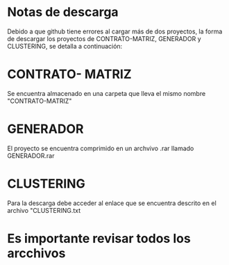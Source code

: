 # Notas de descarga 

Debido a que github tiene errores al cargar más de dos proyectos, la forma de descargar los proyectos de CONTRATO-MATRIZ, GENERADOR y CLUSTERING, se detalla a continuación:

# CONTRATO- MATRIZ 
Se encuentra almacenado en una carpeta que lleva el mismo nombre "CONTRATO-MATRIZ"

# GENERADOR
El proyecto se encuentra comprimido en un archvivo .rar llamado GENERADOR.rar

# CLUSTERING
Para la descarga debe acceder al enlace que se encuentra descrito en el archivo "CLUSTERING.txt


# Es importante revisar todos los arcchivos
